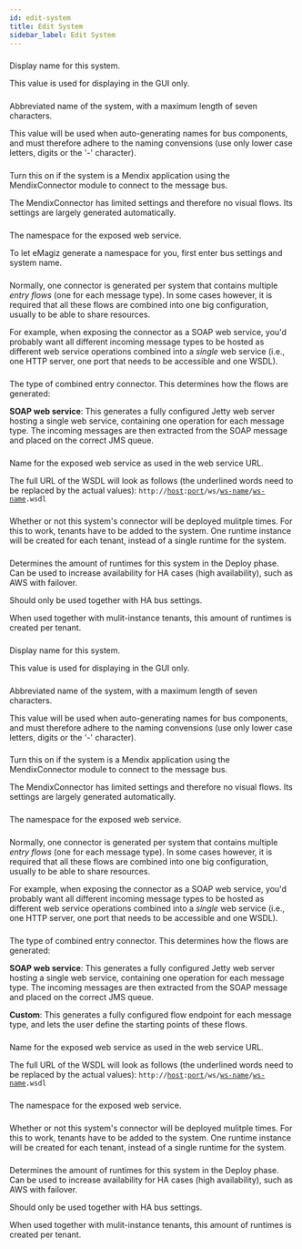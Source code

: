 ```yaml
---
id: edit-system
title: Edit System
sidebar_label: Edit System
---
```

### 
Display name for this system.

This value is used for displaying in the GUI only.

### 
Abbreviated name of the system, with a maximum length of seven characters.

This value will be used when auto-generating names for bus components, and must therefore adhere to the naming convensions (use only lower case letters, digits or the '-' character).

### 
Turn this on if the system is a Mendix application using the MendixConnector module to connect to the message bus.

The MendixConnector has limited settings and therefore no visual flows. Its settings are largely generated automatically.

### 
The namespace for the exposed web service.

To let eMagiz generate a namespace for you, first enter bus settings and system name.

### 
Normally, one connector is generated per system that contains multiple <i>entry flows</i> (one for each message type). In some cases however, it is required that all these flows are combined into one big configuration, usually to be able to share resources.

For example, when exposing the connector as a SOAP web service, you'd probably want all different incoming message types to be hosted as different web service operations combined into a <i>single</i> web service (i.e., one HTTP server, one port that needs to be accessible and one WSDL).

### 
The type of combined entry connector. This determines how the flows are generated:

<b>SOAP web service</b>: This generates a fully configured Jetty web server hosting a single web service, containing one operation for each message type. The incoming messages are then extracted from the SOAP message and placed on the correct JMS queue.

### 
Name for the exposed web service as used in the web service URL.

The full URL of the WSDL will look as follows (the underlined words need to be replaced by the actual values):
<code>http://<u>host</u>:<u>port</u>/ws/<u>ws-name</u>/<u>ws-name</u>.wsdl</code>

### 
Whether or not this system's connector will be deployed mulitple times. For this to work, tenants have to be added to the system. One runtime instance will be created for each tenant, instead of a single runtime for the system.

### 
Determines the amount of runtimes for this system in the Deploy phase. Can be used to increase availability for HA cases (high availability), such as AWS with failover.

Should only be used together with HA bus settings.

When used together with mulit-instance tenants, this amount of runtimes is created per tenant.

### 
Display name for this system.

This value is used for displaying in the GUI only.

### 
Abbreviated name of the system, with a maximum length of seven characters.

This value will be used when auto-generating names for bus components, and must therefore adhere to the naming convensions (use only lower case letters, digits or the '-' character).

### 
Turn this on if the system is a Mendix application using the MendixConnector module to connect to the message bus.

The MendixConnector has limited settings and therefore no visual flows. Its settings are largely generated automatically.

### 
The namespace for the exposed web service.

### 
Normally, one connector is generated per system that contains multiple <i>entry flows</i> (one for each message type). In some cases however, it is required that all these flows are combined into one big configuration, usually to be able to share resources.

For example, when exposing the connector as a SOAP web service, you'd probably want all different incoming message types to be hosted as different web service operations combined into a <i>single</i> web service (i.e., one HTTP server, one port that needs to be accessible and one WSDL).

### 
The type of combined entry connector. This determines how the flows are generated:

<b>SOAP web service</b>: This generates a fully configured Jetty web server hosting a single web service, containing one operation for each message type. The incoming messages are then extracted from the SOAP message and placed on the correct JMS queue.

<b>Custom</b>: This generates a fully configured flow endpoint for each message type, and lets the user define the starting points of these flows.

### 
Name for the exposed web service as used in the web service URL.

The full URL of the WSDL will look as follows (the underlined words need to be replaced by the actual values):
<code>http://<u>host</u>:<u>port</u>/ws/<u>ws-name</u>/<u>ws-name</u>.wsdl</code>

### 
The namespace for the exposed web service.

### 
Whether or not this system's connector will be deployed mulitple times. For this to work, tenants have to be added to the system. One runtime instance will be created for each tenant, instead of a single runtime for the system.

### 
Determines the amount of runtimes for this system in the Deploy phase. Can be used to increase availability for HA cases (high availability), such as AWS with failover.

Should only be used together with HA bus settings.

When used together with mulit-instance tenants, this amount of runtimes is created per tenant.

